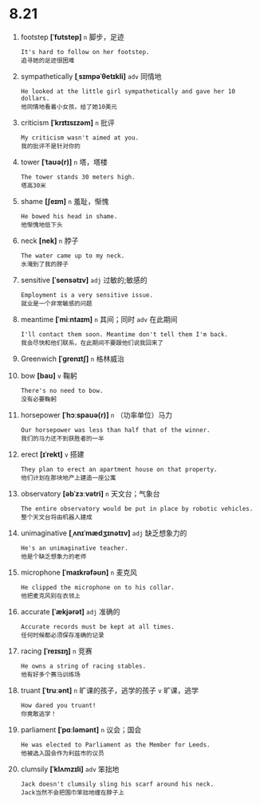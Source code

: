 # 8.21

























1. footstep **[ˈfʊtstep]** `n` 脚步，足迹
    ```
    It's hard to follow on her footstep.
    追寻她的足迹很困难
    ```

2. sympathetically **[ˌsɪmpəˈθetɪkli]** `adv` 同情地
    ```
    He looked at the little girl sympathetically and gave her 10 dollars.
    他同情地看着小女孩，给了她10美元
    ```

3. criticism **[ˈkrɪtɪsɪzəm]** `n` 批评
    ```
    My criticism wasn't aimed at you.
    我的批评不是针对你的
    ```

4. tower **[ˈtaʊə(r)]** `n` 塔，塔楼
    ```
    The tower stands 30 meters high.
    塔高30米
    ```

5. shame **[ʃeɪm]** `n` 羞耻，惭愧
    ```
    He bowed his head in shame.
    他惭愧地低下头
    ```

6. neck **[nek]** `n` 脖子
    ```
    The water came up to my neck.
    水淹到了我的脖子
    ```

7. sensitive **[ˈsensətɪv]** `adj` 过敏的;敏感的
    ```
    Employment is a very sensitive issue.
    就业是一个非常敏感的问题
    ```

8. meantime **[ˈmiːntaɪm]** `n` 其间；同时 `adv` 在此期间
    ```
    I'll contact them soon. Meantime don't tell them I'm back.
    我会尽快和他们联系，在此期间不要跟他们说我回来了
    ```

9. Greenwich **[ˈɡrenɪtʃ]** `n` 格林威治

10. bow **[baʊ]** `v` 鞠躬
    ```
    There's no need to bow.
    没有必要鞠躬
    ```

11. horsepower **[ˈhɔːspaʊə(r)]** `n` （功率单位）马力
    ```
    Our horsepower was less than half that of the winner.
    我们的马力还不到获胜者的一半
    ```

12. erect **[ɪˈrekt]** `v` 搭建
    ```
    They plan to erect an apartment house on that property.
    他们计划在那块地产上建造一座公寓
    ```

13. observatory **[əbˈzɜːvətri]** `n` 天文台；气象台
    ```
    The entire observatory would be put in place by robotic vehicles.
    整个天文台将由机器人建成
    ```

14. unimaginative **[ˌʌnɪˈmædʒɪnətɪv]** `adj` 缺乏想象力的
    ```
    He's an unimaginative teacher.
    他是个缺乏想象力的老师
    ```

15. microphone **[ˈmaɪkrəfəʊn]** `n` 麦克风
    ```
    He clipped the microphone on to his collar.
    他把麦克风别在衣领上
    ```

16. accurate **[ˈækjərət]** `adj` 准确的
    ```
    Accurate records must be kept at all times.
    任何时候都必须保存准确的记录
    ```

17. racing **[ˈreɪsɪŋ]** `n` 竞赛
    ```
    He owns a string of racing stables.
    他有好多个赛马训练场
    ```

18. truant **[ˈtruːənt]** `n` 旷课的孩子，逃学的孩子 `v` 旷课，逃学
    ```
    How dared you truant!
    你竟敢逃学！
    ```

19. parliament **[ˈpɑːləmənt]** `n` 议会；国会
    ```
    He was elected to Parliament as the Member for Leeds.
    他被选入国会作为利兹市的议员
    ```

20. clumsily **[ˈklʌmzɪli]** `adv` 笨拙地
    ```
    Jack doesn't clumsily sling his scarf around his neck.
    Jack当然不会把围巾笨拙地缠在脖子上
    ```
